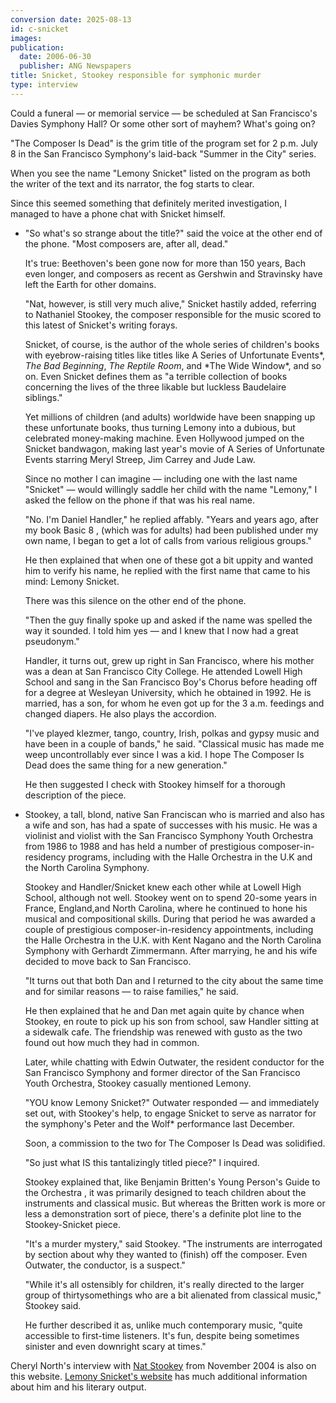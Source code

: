 ```yaml
---
conversion date: 2025-08-13
id: c-snicket
images:
publication:
  date: 2006-06-30
  publisher: ANG Newspapers
title: Snicket, Stookey responsible for symphonic murder
type: interview
---
```


Could a funeral — or memorial service — be scheduled at San Francisco's Davies Symphony Hall? Or some other sort of mayhem? What's going on?

"The Composer Is Dead" is the grim title of the program set for 2 p.m. July 8 in the San Francisco Symphony's laid-back "Summer in the City" series.

When you see the name "Lemony Snicket" listed on the program as both the writer of the text and its narrator, the fog starts to clear.

Since this seemed something that definitely merited investigation, I managed to have a phone chat with Snicket himself.

- "So what's so strange about the title?" said the voice at the other end of the phone. "Most composers are, after all, dead."

  It's true: Beethoven's been gone now for more than 150 years, Bach even longer, and composers as recent as Gershwin and Stravinsky have left the Earth for other domains.

  "Nat, however, is still very much alive," Snicket hastily added, referring to Nathaniel Stookey, the composer responsible for the music scored to this latest of Snicket's writing forays.

  Snicket, of course, is the author of the whole series of children's books with eyebrow-raising titles like titles like A Series of Unfortunate Events*, *The Bad Beginning*, *The Reptile Room*, and *The Wide Window\*, and so on. Even Snicket defines them as "a terrible collection of books concerning the lives of the three likable but luckless Baudelaire siblings."

  Yet millions of children (and adults) worldwide have been snapping up these unfortunate books, thus turning Lemony into a dubious, but celebrated money-making machine. Even Hollywood jumped on the Snicket bandwagon, making last year's movie of A Series of Unfortunate Events starring Meryl Streep, Jim Carrey and Jude Law.

  Since no mother I can imagine — including one with the last name "Snicket" — would willingly saddle her child with the name "Lemony," I asked the fellow on the phone if that was his real name.

  "No. I'm Daniel Handler," he replied affably. "Years and years ago, after my book Basic 8 , (which was for adults) had been published under my own name, I began to get a lot of calls from various religious groups."

  He then explained that when one of these got a bit uppity and wanted him to verify his name, he replied with the first name that came to his mind: Lemony Snicket.

  There was this silence on the other end of the phone.

  "Then the guy finally spoke up and asked if the name was spelled the way it sounded. I told him yes — and I knew that I now had a great pseudonym."

  Handler, it turns out, grew up right in San Francisco, where his mother was a dean at San Francisco City College. He attended Lowell High School and sang in the San Francisco Boy's Chorus before heading off for a degree at Wesleyan University, which he obtained in 1992. He is married, has a son, for whom he even got up for the 3 a.m. feedings and changed diapers. He also plays the accordion.

  "I've played klezmer, tango, country, Irish, polkas and gypsy music and have been in a couple of bands," he said. "Classical music has made me weep uncontrollably ever since I was a kid. I hope The Composer Is Dead does the same thing for a new generation."

  He then suggested I check with Stookey himself for a thorough description of the piece.

- Stookey, a tall, blond, native San Franciscan who is married and also has a wife and son, has had a spate of successes with his music. He was a violinist and violist with the San Francisco Symphony Youth Orchestra from 1986 to 1988 and has held a number of prestigious composer-in-residency programs, including with the Halle Orchestra in the U.K and the North Carolina Symphony.

  Stookey and Handler/Snicket knew each other while at Lowell High School, although not well. Stookey went on to spend 20-some years in France, England,and North Carolina, where he continued to hone his musical and compositional skills. During that period he was awarded a couple of prestigious composer-in-residency appointments, including the Halle Orchestra in the U.K. with Kent Nagano and the North Carolina Symphony with Gerhardt Zimmermann. After marrying, he and his wife decided to move back to San Francisco.

  "It turns out that both Dan and I returned to the city about the same time and for similar reasons — to raise families," he said.

  He then explained that he and Dan met again quite by chance when Stookey, en route to pick up his son from school, saw Handler sitting at a sidewalk cafe. The friendship was renewed with gusto as the two found out how much they had in common.

  Later, while chatting with Edwin Outwater, the resident conductor for the San Francisco Symphony and former director of the San Francisco Youth Orchestra, Stookey casually mentioned Lemony.

  "YOU know Lemony Snicket?" Outwater responded — and immediately set out, with Stookey's help, to engage Snicket to serve as narrator for the symphony's Peter and the Wolf\* performance last December.

  Soon, a commission to the two for The Composer Is Dead was solidified.

  "So just what IS this tantalizingly titled piece?" I inquired.

  Stookey explained that, like Benjamin Britten's Young Person's Guide to the Orchestra , it was primarily designed to teach children about the instruments and classical music. But whereas the Britten work is more or less a demonstration sort of piece, there's a definite plot line to the Stookey-Snicket piece.

  "It's a murder mystery," said Stookey. "The instruments are interrogated by section about why they wanted to (finish) off the composer. Even Outwater, the conductor, is a suspect."

  "While it's all ostensibly for children, it's really directed to the larger group of thirtysomethings who are a bit alienated from classical music," Stookey said.

  He further described it as, unlike much contemporary music, "quite accessible to first-time listeners. It's fun, despite being sometimes sinister and even downright scary at times."

Cheryl North's interview with [Nat Stookey](/articles/c-stookey) from November 2004 is also on this website. [Lemony Snicket's website](http://www.lemonysnicket.com/author.cfm) has much additional information about him and his literary output.
